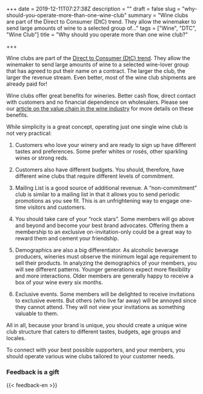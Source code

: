 +++
date = 2019-12-11T07:27:38Z
description = ""
draft = false
slug = "why-should-you-operate-more-than-one-wine-club"
summary = "Wine clubs are part of the Direct to Consumer (DtC) trend. They allow the winemaker to send large amounts of wine to a selected group of…"
tags = ["Wine", "DTC", "Wine Club"]
title = "Why should you operate more than one wine club?"

+++


Wine clubs are part of the [Direct to Consumer (DtC) trend](what-direct-to-consumer-dtc-represents-for-genuine-wine-makers.md). They allow the winemaker to send large amounts of wine to a selected wine-lover group that has agreed to put their name on a contract. The larger the club, the larger the revenue stream. Even better, most of the wine club shipments are already paid for!

Wine clubs offer great benefits for wineries. Better cash flow, direct contact with customers and no financial dependence on wholesalers. Please see our [article on the value chain in the wine industry](value-chain-in-the-wine-industry.md) for more details on these benefits.

While simplicity is a great concept, operating just one single wine club is not very practical:

1. Customers who love your winery and are ready to sign up have different tastes and preferences. Some prefer whites or rosés, other sparkling wines or strong reds.

2. Customers also have different budgets. You should, therefore, have different wine clubs that require different levels of commitment.

3. Mailing List is a good source of additional revenue. A “non-commitment” club is similar to a mailing list in that it allows you to send periodic promotions as you see fit. This is an unfrightening way to engage one-time visitors and customers.

4. You should take care of your “rock stars”. Some members will go above and beyond and become your best brand advocates. Offering them a membership to an exclusive on-invitation-only could be a great way to reward them and cement your friendship.

5. Demographics are also a big differentiator. As alcoholic beverage producers, wineries must observe the minimum legal age requirement to sell their products. In analyzing the demographics of your members, you will see different patterns. Younger generations expect more flexibility and more interactions. Older members are generally happy to receive a box of your wine every six months.

6. Exclusive events. Some members will be delighted to receive invitations to exclusive events. But others (who live far away) will be annoyed since they cannot attend. They will not view your invitations as something valuable to them.

All in all, because your brand is unique, you should create a unique wine club structure that caters to different tastes, budgets, age groups and locales.

To connect with your best possible supporters, and your members, you should operate various wine clubs tailored to your customer needs.

### Feedback is a gift
{{< feedback-en >}}

